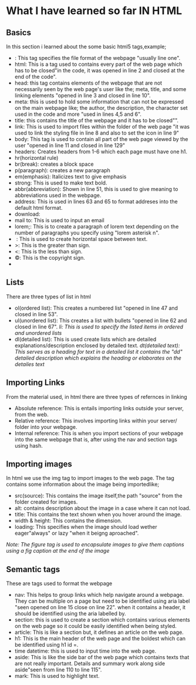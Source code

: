 # What I have learned so far IN HTML
## Basics
In this section i learned about the some basic html5 tags,example;
- <!DOCTYPE html>: This tag specifies the file format of the webpage "usually line one".
- html: This is a tag used to contains every part of the web page which has to be closed"in the code, it was opened in line 2 and closed at the end of the code".
- head: this tag contains elements of the webpage that are not necessarily seen by the web page's user like the; meta, title, and some linking elements "opened in line 3 and closed in line 10".
- meta: this is used to hold some information that can not be expressed on the main webpage like; the author, the description, the character set used in the code and more "used in lines 4,5 and 6". 
- title: this contains the title of the webpage and it has to be closed"".
- link: This is used to import files within the folder of the web page "it was used to link the styling file in line 8 and also to set the icon in line 9" 
- body: This tag is used to contain all part of the web page viewed by the user "opened in line 11 and closed in line 129"
- headers: Creates headers from 1-6 which each page must have one h1.
- hr(horizontal rule)
- br(break): creates a block space
- p(paragraph): creates a new paragraph
- em(emphasis): Italicizes text to give emphasis
- strong: This is used to make text bold.
- abbr(abbreviation): Shown in line 51, this is used to give meaning to abbreviations used in the webpage.
- address: This is used in lines 63 and 65 to format addreses into the default html format.
- download:
- mail to: This is used to input an email
- lorem;: This is to create a paragraph of lorem text depending on the number of paragraphs you specify using "lorem asterisk n".
- &nbsp;: This is used to create horizontal space between text.
- &gt;: This is the greater than sign.
- &lt;: This is the less than sign.
- &copy;: This is the copyright sign.
-

## Lists
There are three types of list in html
- ol(ordered list): This creates a numbered list "opened in line 47 and closed in line 53".
- ul(unordered list): This creates a list with bullets "opened in line 62 and closed in line 67". 
*li: This is used to specify the listed items in ordered and unordered lists*
- dl(detailed list): This is used create lists which are detailed explanations/description enclosed by detailed text.
*dt(detailed text): This serves as a heading for text in a detailed list it contains the "dd" detailed description which explains the heading or elaborates on the detailes text*

## Importing Links
From the material used, in html there are three types of refernces in linking
- Absolute reference: This is entails importing links outside your server, from the web.
- Relative reference: This involves importing links within your server/ folder into your webpage.
- Internal reference: This is when you import sections of your webpage into the same webpage that is, after using the nav and section tags using hash.

## Importing images
In html we use the img tag to import images to the web page. The tag contains some information about the image being importedlike;
- src(source): This contains the image itself,the path "source" from the folder created for images.
- alt: contains description about the image in a case where it can not load.
- title: This contains the text shown when you hover around the image.
- width & height: This contains the dimension.
- loading: This specifies when the image should load wether eager"always" or lazy "when it beigng aproached".

*Note: The figure tag is used to encapsulate images to give them captions using a fig caption at the end of the image*

## Semantic tags
These are tags used to format the webpage 
- nav: This helps to group links which help navigate around a webpage. They can be multiple on a page but need to be identified using aria label "seen  opened on line 15 close on line 22". when it contains a header, it should be identified using the aria labelled by.
- section: this is used to create a section which contains various elements on the web page so it could be easily identified when being styled.
- article: This is like a section but, it defines an article on the web page. 
- h1: This is the main header of the web page and the boldest which can be identified using h1 id =.
- time datetime: this is used to input time into the web page.
- aside: This is like the side bar of the web page which contains texts that are not really important.  Details and summary work along side aside"seen from line 110 to line 115".
- mark: This is used to highlight text.

